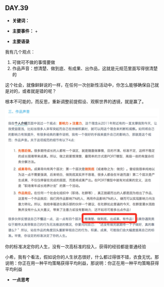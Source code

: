 ## DAY.39
+ **关键词：**
+ **主要事件：**
    + 
    
    
+ **主要语录**

我有几个观点：

1. 可做可不做的事情要做
2. 作品声音：想清楚、做到底、有成果、出作品，这就是元规范里面写得很清楚的

这个社会，就像鲜鲜说的一样，在任何一次创新性活动中，你怎么能够确保自己就是对的，或者就是错的呢？

根本不可能的，而反思，重新调整前提假设、观察世界的透镜，就是赢了。

![](./_image/19ea337ef5af345bc0f795d1ede6ea4.jpg)
你的标准决定你的人生，没有一次高标准的投入，获得的经验都是普通经验

小希，我有个看法，假如说你的人生状态很好，什么都过得很不错，衣食无忧。那说明：你正在用一种平均策略获得平均利益，那说明：你正在用一种平均策略获得平均利益
+ **一点思考**